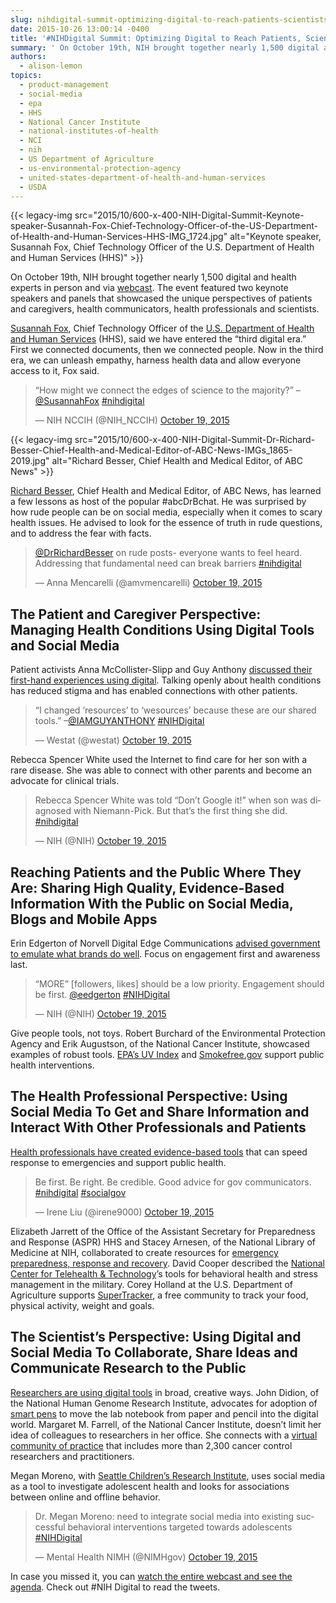 ```yaml
---
slug: nihdigital-summit-optimizing-digital-to-reach-patients-scientists-clinicians-and-the-public
date: 2015-10-26 13:00:14 -0400
title: '#NIHDigital Summit: Optimizing Digital to Reach Patients, Scientists, Clinicians and the Public'
summary: ' On October 19th, NIH brought together nearly 1,500 digital and health experts in person and via webcast. The event featured two keynote speakers and panels that showcased the unique perspectives of patients and caregivers, health'
authors:
  - alison-lemon
topics:
  - product-management
  - social-media
  - epa
  - HHS
  - National Cancer Institute
  - national-institutes-of-health
  - NCI
  - nih
  - US Department of Agriculture
  - us-environmental-protection-agency
  - united-states-department-of-health-and-human-services
  - USDA
---
```


{{< legacy-img src="2015/10/600-x-400-NIH-Digital-Summit-Keynote-speaker-Susannah-Fox-Chief-Technology-Officer-of-the-US-Department-of-Health-and-Human-Services-HHS-IMG_1724.jpg" alt="Keynote speaker, Susannah Fox, Chief Technology Officer of the U.S. Department of Health and Human Services (HHS)" >}}

On October 19th, NIH brought together nearly 1,500 digital and health experts in person and via [webcast](http://www.nih.gov/news/events/digital-summit.htm). The event featured two keynote speakers and panels that showcased the unique perspectives of patients and caregivers, health communicators, health professionals and scientists.

[Susannah Fox](https://storify.com/StuckonSW/opening-plenary-of-nihdigital-nih-digital-summit-b), Chief Technology Officer of the [U.S. Department of Health and Human Services](http://www.hhs.gov/) (HHS), said we have entered the “third digital era.” First we connected documents, then we connected people. Now in the third era, we can unleash empathy, harness health data and allow everyone access to it, Fox said.

<blockquote class="twitter-tweet" lang="en">
  <p dir="ltr" lang="en">
    &#8220;How might we connect the edges of science to the majority?&#8221; &#8211; <a href="https://twitter.com/SusannahFox">@SusannahFox</a> <a href="https://twitter.com/hashtag/nihdigital?src=hash">#nihdigital</a>
  </p>
  
  <p>
    — NIH NCCIH (@NIH_NCCIH) <a href="https://twitter.com/NIH_NCCIH/status/656096591133151232">October 19, 2015</a>
  </p>
</blockquote>

{{< legacy-img src="2015/10/600-x-400-NIH-Digital-Summit-Dr-Richard-Besser-Chief-Health-and-Medical-Editor-of-ABC-News-IMGs_1865-2019.jpg" alt="Richard Besser, Chief Health and Medical Editor, of ABC News" >}}

[Richard Besser](https://storify.com/StuckonSW/nihdigital-keynote-by-drrichardbesser), Chief Health and Medical Editor, of ABC News, has learned a few lessons as host of the popular #abcDrBchat. He was surprised by how rude people can be on social media, especially when it comes to scary health issues. He advised to look for the essence of truth in rude questions, and to address the fear with facts.

<blockquote class="twitter-tweet" lang="en">
  <p>
    <a href="https://twitter.com/DrRichardBesser">@DrRichardBesser</a> on rude posts- everyone wants to feel heard. Addressing that fundamental need can break barriers <a href="https://twitter.com/hashtag/nihdigital?src=hash">#nihdigital</a>
  </p>
  
  <p>
    — Anna Mencarelli (@amvmencarelli) <a href="https://twitter.com/amvmencarelli/status/656167383992836096">October 19, 2015</a>
  </p>
</blockquote>

## The Patient and Caregiver Perspective: Managing Health Conditions Using Digital Tools and Social Media

Patient activists Anna McCollister-Slipp and Guy Anthony [discussed their first-hand experiences using digital](https://storify.com/StuckonSW/nihdigital-patient-parent-panel). Talking openly about health conditions has reduced stigma and has enabled connections with other patients.

<blockquote class="twitter-tweet" lang="en">
  <p dir="ltr" lang="en">
    &#8220;I changed &#8216;resources&#8217; to &#8216;wesources&#8217; because these are our shared tools.&#8221; &#8211;<a href="https://twitter.com/IAMGUYANTHONY">@IAMGUYANTHONY</a> <a href="https://twitter.com/hashtag/NIHDigital?src=hash">#NIHDigital</a>
  </p>
  
  <p>
    — Westat (@westat) <a href="https://twitter.com/westat/status/656106572331032577">October 19, 2015</a>
  </p>
</blockquote>

Rebecca Spencer White used the Internet to find care for her son with a rare disease. She was able to connect with other parents and become an advocate for clinical trials.

<blockquote class="twitter-tweet" lang="en">
  <p>
    Rebecca Spencer White was told &#8220;Don&#8217;t Google it!&#8221; when son was diagnosed with Niemann-Pick. But that&#8217;s the first thing she did. <a href="https://twitter.com/hashtag/nihdigital?src=hash">#nihdigital</a>
  </p>
  
  <p>
    — NIH (@NIH) <a href="https://twitter.com/NIH/status/656108684095918080">October 19, 2015</a>
  </p>
</blockquote>

## Reaching Patients and the Public Where They Are: Sharing High Quality, Evidence-Based Information With the Public on Social Media, Blogs and Mobile Apps

Erin Edgerton of Norvell Digital Edge Communications [advised government to emulate what brands do well](https://storify.com/StuckonSW/nihdigital). Focus on engagement first and awareness last.

<blockquote class="twitter-tweet" lang="en">
  <p dir="ltr" lang="en">
    &#8220;MORE&#8221; [followers, likes] should be a low priority. Engagement should be first. <a href="https://twitter.com/eedgerton">@eedgerton</a> <a href="https://twitter.com/hashtag/NIHDigital?src=hash">#NIHDigital</a>
  </p>
  
  <p>
    — NIH (@NIH) <a href="https://twitter.com/NIH/status/656130789437022209">October 19, 2015</a>
  </p>
</blockquote>

Give people tools, not toys. Robert Burchard of the Environmental Protection Agency and Erik Augustson, of the National Cancer Institute, showcased examples of robust tools. [EPA’s UV Index](http://www2.epa.gov/sunsafety/uv-index-0) and [Smokefree.gov](http://smokefree.gov/) support public health interventions.

## The Health Professional Perspective: Using Social Media To Get and Share Information and Interact With Other Professionals and Patients

[Health professionals have created evidence-based tools](https://storify.com/StuckonSW/nihdigital-summit-health-professional-perspective-) that can speed response to emergencies and support public health.

<blockquote class="twitter-tweet" lang="en">
  <p>
    Be first. Be right. Be credible. Good advice for gov communicators. <a href="https://twitter.com/hashtag/nihdigital?src=hash">#nihdigital</a> <a href="https://twitter.com/hashtag/socialgov?src=hash">#socialgov</a>
  </p>
  
  <p>
    — Irene Liu (@irene9000) <a href="https://twitter.com/irene9000/status/656172037979926528">October 19, 2015</a>
  </p>
</blockquote>

Elizabeth Jarrett of the Office of the Assistant Secretary for Preparedness and Response (ASPR) HHS and Stacey Arnesen, of the National Library of Medicine at NIH, collaborated to create resources for [emergency preparedness, response and recovery](http://www.phe.gov/preparedness/Pages/default.aspx). David Cooper described the [National Center for Telehealth & Technology](http://t2health.dcoe.mil/)’s tools for behavioral health and stress management in the military. Corey Holland at the U.S. Department of Agriculture supports [SuperTracker](https://www.supertracker.usda.gov/), a free community to track your food, physical activity, weight and goals.

## The Scientist’s Perspective: Using Digital and Social Media To Collaborate, Share Ideas and Communicate Research to the Public

[Researchers are using digital tools](https://storify.com/StuckonSW/nihdigital-digital-summit) in broad, creative ways. John Didion, of the National Human Genome Research Institute, advocates for adoption of [smart pens](https://www.genome.gov/27561962) to move the lab notebook from paper and pencil into the digital world. Margaret M. Farrell, of the National Cancer Institute, doesn’t limit her idea of colleagues to researchers in her office. She connects with a [virtual community of practice](https://researchtoreality.cancer.gov/) that includes more than 2,300 cancer control researchers and practitioners.

Megan Moreno, with [Seattle Children’s Research Institute](http://www.seattlechildrens.org/research/), uses social media as a tool to investigate adolescent health and looks for associations between online and offline behavior.

<blockquote class="twitter-tweet" lang="en">
  <p dir="ltr" lang="en">
    Dr. Megan Moreno: need to integrate social media into existing successful behavioral interventions targeted towards adolescents <a href="https://twitter.com/hashtag/NIHDigital?src=hash">#NIHDigital</a>
  </p>
  
  <p>
    — Mental Health NIMH (@NIMHgov) <a href="https://twitter.com/NIMHgov/status/656190676569366528">October 19, 2015</a>
  </p>
</blockquote>

In case you missed it, you can [watch the entire webcast and see the agenda](http://www.nih.gov/news/events/digital-summit.htm). Check out #NIH Digital to read the tweets.